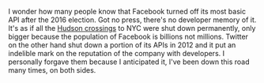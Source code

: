 I wonder how many people know that Facebook turned off its most basic API after the 2016 election. Got no press, there's no developer memory of it. It's as if all the <a href="https://en.wikipedia.org/wiki/List_of_crossings_of_the_Hudson_River">Hudson crossings</a> to NYC were shut down permanently, only bigger because the population of Facebook is billions not millions. Twitter on the other hand shut down a portion of its APIs in 2012 and it put an indelible mark on the reputation of the company with developers. I personally forgave them because I anticipated it, I've been down this road many times, on both sides. 

